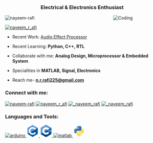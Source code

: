 <h3 align="center">Electrical & Electronics Enthusiast</h3>
<img align="right" alt="Coding" width="150" src="https://cdn-icons-gif.flaticon.com/11260/11260831.gif">
<p align="left"> <img src="https://komarev.com/ghpvc/?username=nayeem-rafi&label=Profile%20views&color=0e75b6&style=flat" alt="nayeem-rafi" /> </p>

<p align="left"> <a href="https://twitter.com/nayeem_r_afi" target="blank"><img src="https://img.shields.io/twitter/follow/nayeem_r_afi?logo=twitter&style=for-the-badge" alt="nayeem_r_afi" /></a> </p>

- Recent Work: [Audio Effect Processor](https://github.com/nayeem-rafi/Audio-Effect-Processor)

- Recent Learning: **Python, C++, RTL**
  
- Collaborate with me: **Analog Design, Microprocessor & Embedded System**

- Specialities in **MATLAB, Signal, Electronics**

- Reach me- **n.r.rafi225@gmail.com**

<h3 align="left">Connect with me:</h3>
<p align="left">
<a href="https://linkedin.com/in/nayeem-rafi" target="blank"><img align="center" src="https://raw.githubusercontent.com/rahuldkjain/github-profile-readme-generator/master/src/images/icons/Social/linked-in-alt.svg" alt="nayeem-rafi" height="30" width="40" /></a>
<a href="https://twitter.com/nayeem_r_afi" target="blank"><img align="center" src="https://raw.githubusercontent.com/rahuldkjain/github-profile-readme-generator/master/src/images/icons/Social/twitter.svg" alt="nayeem_r_afi" height="30" width="40" /></a>
<a href="https://fb.com//nayeem.R.rafi" target="blank"><img align="center" src="https://raw.githubusercontent.com/rahuldkjain/github-profile-readme-generator/master/src/images/icons/Social/facebook.svg" alt="_nayeem_rafi" height="30" width="40" /></a>
<a href="https://instagram.com/_nayeem_rafi" target="blank"><img align="center" src="https://raw.githubusercontent.com/rahuldkjain/github-profile-readme-generator/master/src/images/icons/Social/instagram.svg" alt="_nayeem_rafi" height="30" width="40" /></a>
</p>




<h3 align="left">Languages and Tools:</h3>
<p align="left"> <a href="https://www.arduino.cc/" target="_blank" rel="noreferrer"> <img src="https://cdn.worldvectorlogo.com/logos/arduino-1.svg" alt="arduino" width="40" height="40"/> </a> <a href="https://www.cprogramming.com/" target="_blank" rel="noreferrer"> <img src="https://raw.githubusercontent.com/devicons/devicon/master/icons/c/c-original.svg" alt="c" width="40" height="40"/> </a> <a href="https://www.w3schools.com/cpp/" target="_blank" rel="noreferrer"> <img src="https://raw.githubusercontent.com/devicons/devicon/master/icons/cplusplus/cplusplus-original.svg" alt="cplusplus" width="40" height="40"/> </a> <a href="https://www.mathworks.com/" target="_blank" rel="noreferrer"> <img src="https://upload.wikimedia.org/wikipedia/commons/2/21/Matlab_Logo.png" alt="matlab" width="40" height="40"/> </a> <a href="https://www.python.org" target="_blank" rel="noreferrer"> <img src="https://raw.githubusercontent.com/devicons/devicon/master/icons/python/python-original.svg" alt="python" width="40" height="40"/> </a> </p>

